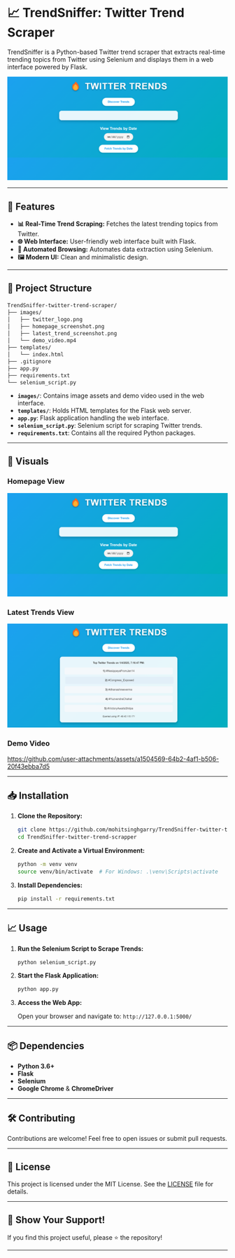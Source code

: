 # 📈 TrendSniffer: Twitter Trend Scraper

TrendSniffer is a Python-based Twitter trend scraper that extracts real-time trending topics from Twitter using Selenium and displays them in a web interface powered by Flask.

![TrendSniffer Banner](images/homepage.png)

---

## 🚀 Features

- **📊 Real-Time Trend Scraping:** Fetches the latest trending topics from Twitter.
- **🌐 Web Interface:** User-friendly web interface built with Flask.
- **🤖 Automated Browsing:** Automates data extraction using Selenium.
- **🖼️ Modern UI:** Clean and minimalistic design.

---

## 📂 Project Structure

```
TrendSniffer-twitter-trend-scraper/
├── images/
│   ├── twitter_logo.png
│   ├── homepage_screenshot.png
│   ├── latest_trend_screenshot.png
│   └── demo_video.mp4
├── templates/
│   └── index.html
├── .gitignore
├── app.py
├── requirements.txt
└── selenium_script.py
```

- **`images/`**: Contains image assets and demo video used in the web interface.
- **`templates/`**: Holds HTML templates for the Flask web server.
- **`app.py`**: Flask application handling the web interface.
- **`selenium_script.py`**: Selenium script for scraping Twitter trends.
- **`requirements.txt`**: Contains all the required Python packages.

---

## 📸 Visuals

### Homepage View
![Homepage Screenshot](images/homepage.png)

### Latest Trends View
![Latest Trends Screenshot](images/latest_trend.png)

### Demo Video


https://github.com/user-attachments/assets/a1504569-64b2-4af1-b506-20f43ebba7d5


---

## 📥 Installation

1. **Clone the Repository:**

   ```bash
   git clone https://github.com/mohitsinghgarry/TrendSniffer-twitter-trend-scrapper.git
   cd TrendSniffer-twitter-trend-scrapper
   ```

2. **Create and Activate a Virtual Environment:**

   ```bash
   python -m venv venv
   source venv/bin/activate  # For Windows: .\venv\Scripts\activate
   ```

3. **Install Dependencies:**

   ```bash
   pip install -r requirements.txt
   ```

---

## 📈 Usage

1. **Run the Selenium Script to Scrape Trends:**

   ```bash
   python selenium_script.py
   ```

2. **Start the Flask Application:**

   ```bash
   python app.py
   ```

3. **Access the Web App:**

   Open your browser and navigate to: `http://127.0.0.1:5000/`

---

## 📦 Dependencies

- **Python 3.6+**
- **Flask**
- **Selenium**
- **Google Chrome** & **ChromeDriver**

---

## 🛠️ Contributing

Contributions are welcome! Feel free to open issues or submit pull requests.

---

## 📜 License

This project is licensed under the MIT License. See the [LICENSE](LICENSE) file for details.

---

## 🌟 Show Your Support!

If you find this project useful, please ⭐ the repository!

---


